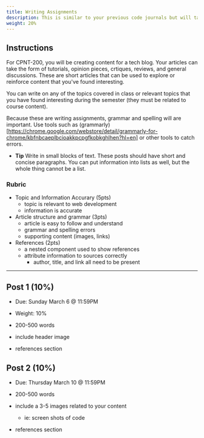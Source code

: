 ```yaml
---
title: Writing Assignments
description: This is similar to your previous code journals but will take the shape of
weight: 20%
---
```


## Instructions

For CPNT-200, you will be creating content for a tech blog. Your articles can take the form of tutorials, opinion pieces, crtiques, reviews, and general discussions. These are short articles that can be used to explore or reinforce content that you've found interesting.

You can write on any of the topics covered in class or relevant topics that you have found interesting during the semester (they must be related to course content).

Because these are writing assignments, grammar and spelling will are important. Use tools such as (grammarly)[https://chrome.google.com/webstore/detail/grammarly-for-chrome/kbfnbcaeplbcioakkpcpgfkobkghlhen?hl=en] or other tools to catch errors.

- **Tip** Write in small blocks of text. These posts should have short and concise paragraphs. You can put information into lists as well, but the whole thing cannot be a list.

### Rubric

- Topic and Information Accurary (5pts)
  - topic is relevant to web development
  - information is accurate
- Article structure and grammar (3pts)
  - article is easy to follow and understand
  - grammar and spelling errors
  - supporting content (images, links)
- References (2pts)
  - a nested component used to show references
  - attribute information to sources correctly
    - author, title, and link all need to be present

---

## Post 1 (10%)

- Due: Sunday March 6 @ 11:59PM
- Weight: 10%

- 200-500 words
- include header image
- references section

## Post 2 (10%)

- Due: Thursday March 10 @ 11:59PM

- 200-500 words
- include a 3-5 images related to your content
  - ie: screen shots of code
- references section

